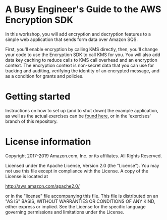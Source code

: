 # A Busy Engineer's Guide to the AWS Encryption SDK

In this workshop, you will add encryption and decryption features to a simple web application that
sends form data over Amazon SQS. 

First, you'll enable encryption by calling KMS directly, then, you'll change your code to use the
Encryption SDK to call KMS for you. You will also add data key caching to reduce calls to KMS call
overhead and an encryption context. The encryption context is non-secret data that you can use for
tracking and auditing, verifying the identity of an encrypted message, and as a condition for grants
and policies.

# Getting started

Instructions on how to set up (and to shut down) the example application, as well as the actual exercises
can be [found here](http://busy-engineers-guide.reinvent-workshop.com), or in the 'exercises' branch of this repository.

# License information

Copyright 2017-2019 Amazon.com, Inc. or its affiliates. All Rights Reserved.

Licensed under the Apache License, Version 2.0 (the "License"). You may not use this file except in compliance with
the License. A copy of the License is located at

  http://aws.amazon.com/apache2.0/

or in the "license" file accompanying this file. This file is distributed on an "AS IS" BASIS, WITHOUT WARRANTIES OR
CONDITIONS OF ANY KIND, either express or implied. See the License for the specific language governing permissions
and limitations under the License.
